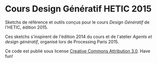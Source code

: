 Cours Design Génératif HETIC 2015
======

Sketchs de référence et outils conçus pour le cours *Design Génératif* de l'HETIC, édition 2015.

Ces sketchs s'inspirent de l'édition 2014 du cours et de l'atelier *Agents et design génératif*, organisé lors de Processing Paris 2015.

Ce code est publié sous license [Creative Commons Attribution 3.0](https://creativecommons.org/licenses/by/3.0/). Have fun!